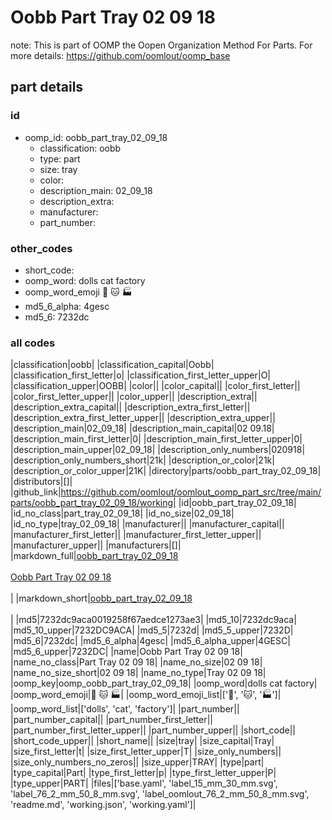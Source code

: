 # Oobb Part Tray 02 09 18  

note: This is part of OOMP the Oopen Organization Method For Parts. For more details: https://github.com/oomlout/oomp_base

##  part details





### id
* oomp_id: oobb_part_tray_02_09_18
  * classification: oobb
  * type: part
  * size: tray
  * color: 
  * description_main: 02_09_18
  * description_extra: 
  * manufacturer: 
  * part_number: 

### other_codes
* short_code: 
* oomp_word: dolls cat factory
* oomp_word_emoji :dolls: :cat: :factory:
* md5_6_alpha: 4gesc
* md5_6: 7232dc

### all codes 
|classification|oobb|
|classification_capital|Oobb|
|classification_first_letter|o|
|classification_first_letter_upper|O|
|classification_upper|OOBB|
|color||
|color_capital||
|color_first_letter||
|color_first_letter_upper||
|color_upper||
|description_extra||
|description_extra_capital||
|description_extra_first_letter||
|description_extra_first_letter_upper||
|description_extra_upper||
|description_main|02_09_18|
|description_main_capital|02 09.18|
|description_main_first_letter|0|
|description_main_first_letter_upper|0|
|description_main_upper|02_09_18|
|description_only_numbers|020918|
|description_only_numbers_short|21k|
|description_or_color|21k|
|description_or_color_upper|21K|
|directory|parts/oobb_part_tray_02_09_18|
|distributors|[]|
|github_link|https://github.com/oomlout/oomlout_oomp_part_src/tree/main/parts/oobb_part_tray_02_09_18/working|
|id|oobb_part_tray_02_09_18|
|id_no_class|part_tray_02_09_18|
|id_no_size|02_09_18|
|id_no_type|tray_02_09_18|
|manufacturer||
|manufacturer_capital||
|manufacturer_first_letter||
|manufacturer_first_letter_upper||
|manufacturer_upper||
|manufacturers|[]|
|markdown_full|[oobb_part_tray_02_09_18](https://github.com/oomlout/oomlout_oomp_part_src/tree/main/parts/oobb_part_tray_02_09_18/working)<br>[](https://github.com/oomlout/oomlout_oomp_part_src/tree/main/parts/oobb_part_tray_02_09_18/working)<br>[Oobb Part Tray 02 09 18](https://github.com/oomlout/oomlout_oomp_part_src/tree/main/parts/oobb_part_tray_02_09_18/working)<br><br>|
|markdown_short|[oobb_part_tray_02_09_18](https://github.com/oomlout/oomlout_oomp_part_src/tree/main/parts/oobb_part_tray_02_09_18/working)<br><br>|
|md5|7232dc9aca0019258f67aedce1273ae3|
|md5_10|7232dc9aca|
|md5_10_upper|7232DC9ACA|
|md5_5|7232d|
|md5_5_upper|7232D|
|md5_6|7232dc|
|md5_6_alpha|4gesc|
|md5_6_alpha_upper|4GESC|
|md5_6_upper|7232DC|
|name|Oobb Part Tray 02 09 18|
|name_no_class|Part Tray 02 09 18|
|name_no_size|02 09 18|
|name_no_size_short|02 09 18|
|name_no_type|Tray 02 09 18|
|oomp_key|oomp_oobb_part_tray_02_09_18|
|oomp_word|dolls cat factory|
|oomp_word_emoji|:dolls: :cat: :factory:|
|oomp_word_emoji_list|[':dolls:', ':cat:', ':factory:']|
|oomp_word_list|['dolls', 'cat', 'factory']|
|part_number||
|part_number_capital||
|part_number_first_letter||
|part_number_first_letter_upper||
|part_number_upper||
|short_code||
|short_code_upper||
|short_name||
|size|tray|
|size_capital|Tray|
|size_first_letter|t|
|size_first_letter_upper|T|
|size_only_numbers||
|size_only_numbers_no_zeros||
|size_upper|TRAY|
|type|part|
|type_capital|Part|
|type_first_letter|p|
|type_first_letter_upper|P|
|type_upper|PART|
|files|['base.yaml', 'label_15_mm_30_mm.svg', 'label_76_2_mm_50_8_mm.svg', 'label_oomlout_76_2_mm_50_8_mm.svg', 'readme.md', 'working.json', 'working.yaml']|
